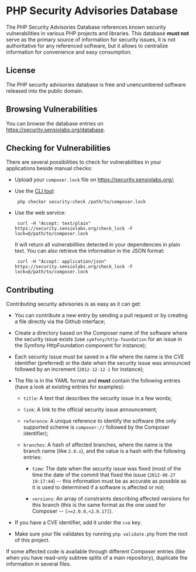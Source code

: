 PHP Security Advisories Database
================================

The PHP Security Advisories Database references known security
vulnerabilities in various PHP projects and libraries. This database **must
not** serve as the primary source of information for security issues, it is
not authoritative for any referenced software, but it allows to centralize
information for convenience and easy consumption.

License
-------

The PHP security advisories database is free and unencumbered software released
into the public domain.

Browsing Vulnerabilities
------------------------

You can browse the database entries on https://security.sensiolabs.org/database.

Checking for Vulnerabilities
----------------------------

There are several possibilities to check for vulnerabilities in your
applications beside manual checks:

 * Upload your `composer.lock` file on https://security.sensiolabs.org/;

 * Use the [CLI tool][1]:

        php checker security:check /path/to/composer.lock

 * Use the web service:

        curl -H "Accept: text/plain" https://security.sensiolabs.org/check_lock -F lock=@/path/to/composer.lock

   It will return all vulnerabilities detected in your dependencies in plain
   text. You can also retrieve the information in the JSON format:

        curl -H "Accept: application/json" https://security.sensiolabs.org/check_lock -F lock=@/path/to/composer.lock

Contributing
------------

Contributing security advisories is as easy as it can get:

  * You can contribute a new entry by sending a pull request or by creating a
    file directly via the Github interface;

  * Create a directory based on the Composer name of the software where the
    security issue exists (use `symfony/http-foundation` for an issue in the
    Symfony HttpFoundation component for instance);

  * Each security issue must be saved in a file where the name is the CVE
    identifier (preferred) or the date when the security issue was announced
    followed by an increment (`2012-12-12-1` for instance);

  * The file is in the YAML format and **must** contain the following entries
    (have a look at existing entries for examples):

      * `title`:     A text that describes the security issue in a few words;

      * `link`:      A link to the official security issue announcement;

      * `reference`: A unique reference to identify the software (the only
        supported scheme is `composer://` followed by the Composer identifier);

      * `branches`: A hash of affected branches, where the name is the branch
        name (like `2.0.x`), and the value is a hash with the following
        entries:

          * `time`: The date when the security issue was fixed (most of the
            time the date of the commit that fixed the issue (`2012-08-27
            19:17:44`) -- this information must be as accurate as possible as
            it is used to determined if a software is affected or not;

          * `versions`: An array of constraints describing affected versions
            for this branch (this is the same format as the one used for
            Composer -- `[>=2.0.0,<2.0.17]`).

  * If you have a CVE identifier, add it under the `cve` key.

  * Make sure your file validates by running `php validate.php` from the root of this project.

If some affected code is available through different Composer entries (like
when you have read-only subtree splits of a main repository), duplicate the
information in several files.

[1]: https://github.com/sensiolabs/security-checker
